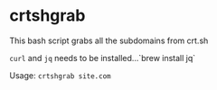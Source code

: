 # crtshgrab

This bash script grabs all the subdomains from crt.sh

`curl` and `jq` needs to be installed...\`brew install jq`

Usage: `crtshgrab site.com`
